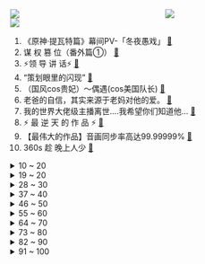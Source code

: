 <div >
	<a style="float:left;width:55%;" href = "https://github.com/anuraghazra/github-readme-stats">
	 <img src = "https://github-readme-stats.vercel.app/api?username=iuuuuuaena&theme=buefy&show_icons=true"/>
	</a>
	<a  style="float:right;width:45%" href = "https://github.com/anuraghazra/github-readme-stats">
	 <img  src="https://github-readme-stats.vercel.app/api/top-langs/?username=anuraghazra&layout=compact"/>
	</a>
	</div>

[![](https://img.shields.io/badge/jxd-@jxdgogogo.xyz-yellowgreen.svg)](https://www.jxdgogogo.xyz)<br>
1. 《原神·提瓦特篇》幕间PV-「冬夜愚戏」 [:link:](//www.bilibili.com/video/BV1mB4y1e7Lh) <br>
2. 谋 权 篡 位（番外篇①） [:link:](//www.bilibili.com/video/BV1aG411W7zm) <br>
3. ⚡领 导 讲 话⚡ [:link:](//www.bilibili.com/video/BV1La41197wZ) <br>
4. “策划眼里的闪现” [:link:](//www.bilibili.com/video/BV1KS4y1J7dW) <br>
5. （国风cos贵妃）～偶遇(cos美国队长) [:link:](//www.bilibili.com/video/BV18r4y1u7zJ) <br>
6. 老爸的自信，其实来源于老妈对他的爱。 [:link:](//www.bilibili.com/video/BV16N4y1M7ND) <br>
7. 我的世界大佬级主播离世....我希望你们知道他... [:link:](//www.bilibili.com/video/BV14B4y1e7gg) <br>
8. ⚡ 最 逆 天 的 作 品 ⚡ [:link:](//www.bilibili.com/video/BV1d34y1p7qS) <br>
9. 【最伟大的作品】音画同步率高达99.99999% [:link:](//www.bilibili.com/video/BV1DZ4y1a7fD) <br>
10. 360s 趁  晚上人少 [:link:](//www.bilibili.com/video/BV1RT411E7mF) <br>
<details>
<summary>10 ~ 20</summary>

11. 可能随手一扔，就是“我们”的一生。 [:link:](//www.bilibili.com/video/BV1KS4y1H7Tp) <br>
12. 雨林故事，建议握紧手机后食用！ [:link:](//www.bilibili.com/video/BV1D34y1n7Bw) <br>
13. 守规矩的人最受欺负 [:link:](//www.bilibili.com/video/BV173411c754) <br>
14. 【电工版】《危险派对》粒粒编舞翻跳，高压危险！！高压危险！！ [:link:](//www.bilibili.com/video/BV1ur4y1E7H8) <br>
15. 这个游戏出现在21世纪还是太早了 [:link:](//www.bilibili.com/video/BV1cW4y1m7Du) <br>
16. 课 堂 请 勿 对 对 子【全新季】！！！ [:link:](//www.bilibili.com/video/BV1sW4y1U7au) <br>
17. 泰国巨型皮皮虾好吃干净又卫生 [:link:](//www.bilibili.com/video/BV1fa411D7U6) <br>
18. 眼 睛 大 也 不 错 [:link:](//www.bilibili.com/video/BV1P3411c7hh) <br>
19. 【才浅X范十三】剑客与铸剑师终极联动！燃烧的心灵！浪漫的青春！ [:link:](//www.bilibili.com/video/BV1HN4y1M7Lg) <br>
</details>
<details>
<summary>19 ~ 20</summary>

20. 【俄罗斯街拍P11】眼神即是故事 | Semkavkvadrate [:link:](//www.bilibili.com/video/BV1HV4y1n74a) <br>
21. 男友为了搞定未来岳父不惜掏空钱包 [:link:](//www.bilibili.com/video/BV1a3411c7G6) <br>
22. 第二回：面果工匠显神通毫无保留，义父侯师开眼界赞不绝口 [:link:](//www.bilibili.com/video/BV1CW4y1U7hx) <br>
23. 鸡 腿 天 花 板 [:link:](//www.bilibili.com/video/BV1ue4y1R7ux) <br>
24. 【现场】安倍晋三中枪瞬间 [:link:](//www.bilibili.com/video/BV1GU4y1D7op) <br>
25. 【最伟大的作品 | 官方MV 】周杰伦 化身时空旅人与艺术家们相遇 [:link:](//www.bilibili.com/video/BV1ua411p7iA) <br>
26. 黑长直也勾人！aespa柳智敏Girls首舞台直拍 [:link:](//www.bilibili.com/video/BV1A34y1W72i) <br>
27. 【Luca Kaneshiro Cover】フォニイ (phony) [:link:](//www.bilibili.com/video/BV1te4y1R7Av) <br>
28. 【原神剧场】星光璀璨！最佳主角竟然是……？ [:link:](//www.bilibili.com/video/BV1qU4y1D7Ch) <br>
</details>
<details>
<summary>28 ~ 30</summary>

29. 被中国订单吓懵的俄罗斯铁匠大叔 [:link:](//www.bilibili.com/video/BV1zG411W7Wz) <br>
30. 碳水杀手：这鸡蛋饼有点离谱了... [:link:](//www.bilibili.com/video/BV1pt4y147w9) <br>
31. 三个星期实现了《锦鲤玉扇》的开扇动画，第一次画会动的水。 [:link:](//www.bilibili.com/video/BV19Y4y1E7zE) <br>
32. 重铸七月番荣光 我辈义不容辞！2022七月新番吐槽！ [:link:](//www.bilibili.com/video/BV1hB4y1p7Mw) <br>
33. 坤 坤 大 战 三 浦 [:link:](//www.bilibili.com/video/BV1p94y197jR) <br>
34. 怎拍怎不火系列之《不火也拍》～～～ [:link:](//www.bilibili.com/video/BV1x34y1n7jy) <br>
35. 全是帅哥！久违的不心动挑战来了！ [:link:](//www.bilibili.com/video/BV1aW4y1U7Z8) <br>
36. 鲁智深武松再上线！哥哥我想上梁山！《水浒传》P29 [:link:](//www.bilibili.com/video/BV1Na411Q79t) <br>
37. 算你厉害 [:link:](//www.bilibili.com/video/BV1L34y1H7gq) <br>
</details>
<details>
<summary>37 ~ 40</summary>

38. 热搜“荔枝屁股发黑是虫㞎㞎”这是真的吗? [:link:](//www.bilibili.com/video/BV1494y1X7JN) <br>
39. （ 发朋友圈时的你 ） [:link:](//www.bilibili.com/video/BV17r4y1u758) <br>
40. 【说唱】我去了一家酒馆，没想到… [:link:](//www.bilibili.com/video/BV1CB4y1e7AK) <br>
41. 友情提示：本期视频仅是一个友情提示 [:link:](//www.bilibili.com/video/BV1Qr4y177SR) <br>
42. 扬子鳄的一天 [:link:](//www.bilibili.com/video/BV13e4y1R7AV) <br>
43. 我为什么从200w粉的电竞自媒体离职 [:link:](//www.bilibili.com/video/BV18t4y1b7qw) <br>
44. 【三国杀X京剧】这一封书信来得巧！国潮京剧《新定军山》致敬经典 [:link:](//www.bilibili.com/video/BV1ka411D7wc) <br>
45. 国外专业音乐人如何评价周杰伦《最伟大的作品》？ [:link:](//www.bilibili.com/video/BV1oV4y1J7k3) <br>
46. 你们愚人众长那么好看干什么，我真的没钱啦 [:link:](//www.bilibili.com/video/BV1cN4y1u7Vs) <br>
</details>
<details>
<summary>46 ~ 50</summary>

47. 我的世界很可怕！！【MC暮色森林#6】 [:link:](//www.bilibili.com/video/BV1AV4y1n77z) <br>
48. 穿假的肌肉去健身房会发生什么事？ [:link:](//www.bilibili.com/video/BV1Xr4y1775t) <br>
49. 柯基的“断尾“，应该禁止了！ [:link:](//www.bilibili.com/video/BV1F34y1W7VM) <br>
50. 隔离在家，发点穿搭 [:link:](//www.bilibili.com/video/BV1Pa411Q7ii) <br>
51. 大吴蒸不戳！三国杀特效真人版！ [:link:](//www.bilibili.com/video/BV1qB4y1H7kZ) <br>
52. 挑战周杰伦的绝活？传说中的三键成曲！！！ [:link:](//www.bilibili.com/video/BV1VY4y1J7oX) <br>
53. 【全程高能】《最伟大的郎朗上头》？！太离谱了！ [:link:](//www.bilibili.com/video/BV1CT411g7YH) <br>
54. 【时代少年团】《时代夏令营》未播花絮01 [:link:](//www.bilibili.com/video/BV1TW4y1m7Si) <br>
55. 《明日方舟》EP - A Long Vacation [:link:](//www.bilibili.com/video/BV18f4y1d7af) <br>
</details>
<details>
<summary>55 ~ 60</summary>

56. 《 跟 风 椰 子 油 》 [:link:](//www.bilibili.com/video/BV1TG411s7Cg) <br>
57. 【原神大电影】旅行者，我们还能再见嘛？ [:link:](//www.bilibili.com/video/BV1uB4y1p7Yn) <br>
58. 雪 王 摇 摇 乐 [:link:](//www.bilibili.com/video/BV1mv4y1T7cD) <br>
59. 必胜客自助餐，9分钟加长版，看进度条就知道事情不简单！ [:link:](//www.bilibili.com/video/BV1qB4y1H7xo) <br>
60. 糖 逗 人 [:link:](//www.bilibili.com/video/BV1G34y1H7QZ) <br>
61. 复盘洛天依诞生10年：中国第一虚拟歌手的过去与未来 [:link:](//www.bilibili.com/video/BV1uU4y1D7PT) <br>
62. 这次不用绑架小猫，直接楼下捡了一个品种猫 [:link:](//www.bilibili.com/video/BV11V4y1n7xY) <br>
63. 销冠是如何炼成的？可能是因为经历了无数次的力挽狂澜！ [:link:](//www.bilibili.com/video/BV1Df4y1Z7uX) <br>
64. 当你有一些手欠的艺术家朋友 [:link:](//www.bilibili.com/video/BV1ET411g7xU) <br>
</details>
<details>
<summary>64 ~ 70</summary>

65. 敌人：别拔我弹匣了呜呜呜！！！ [:link:](//www.bilibili.com/video/BV1oV4y1J73Y) <br>
66. 【亮记生物鉴定】网络热传生物鉴定41 [:link:](//www.bilibili.com/video/BV1SS4y1E7eG) <br>
67. 这才是《最伟大的作品》新版MV！！！【周星驰/周杰伦】 [:link:](//www.bilibili.com/video/BV1jt4y147PY) <br>
68. 当搞笑女第一次尝试可爱宅舞..... [:link:](//www.bilibili.com/video/BV16Z4y1Y7qp) <br>
69. 当夫人在等待伊森来电时 [:link:](//www.bilibili.com/video/BV17G411s7G1) <br>
70. 我承认我很急！我急着去至冬开会！！ [:link:](//www.bilibili.com/video/BV1qf4y1d7NK) <br>
71. 每多一个人知道这个炸鸡粉，世上就少一家炸鸡店！ [:link:](//www.bilibili.com/video/BV1oB4y1e7xr) <br>
72. 对美国女友说一整天的"栓Q"，她会...... [:link:](//www.bilibili.com/video/BV1sa411p7Eh) <br>
73. 这绝对是我这辈子干过最天才的事情！ [:link:](//www.bilibili.com/video/BV1XG411W74W) <br>
</details>
<details>
<summary>73 ~ 80</summary>

74. 这些特能伪装的都是毒品！快转发给你关心的人！（上集） [:link:](//www.bilibili.com/video/BV15a41197g5) <br>
75. 《  菇  勇  者  》 [:link:](//www.bilibili.com/video/BV1AY4y177m1) <br>
76. 来跟我一起挑战《最伟大的作品》 [:link:](//www.bilibili.com/video/BV1Kt4y1b7kc) <br>
77. 后羿和孙策的机甲组合，这就是银河战舰！ [:link:](//www.bilibili.com/video/BV1nZ4y1Y7e7) <br>
78. 【吸奇侠】百年黑手党变迁史，保护者竟然变成了麻匪呀？ [:link:](//www.bilibili.com/video/BV1CB4y1h7YS) <br>
79. 《第1829-1830个星星小人》爷爷的猫和狗 [:link:](//www.bilibili.com/video/BV1FB4y1v7vj) <br>
80. 最 伟 大 的 鸡 [:link:](//www.bilibili.com/video/BV1XN4y1M7o5) <br>
81. 没人能笑着从这个故事里走出来！！ [:link:](//www.bilibili.com/video/BV1Wa411n7Bh) <br>
82. 反向面试，我狠起来连人事的脑也洗 [:link:](//www.bilibili.com/video/BV1AU4y1D7Nr) <br>
</details>
<details>
<summary>82 ~ 90</summary>

83. 宿舍当妈记之《最后的椰子冻》 [:link:](//www.bilibili.com/video/BV1qW4y1U7xJ) <br>
84. 当你的好朋友听到你发语音时 [:link:](//www.bilibili.com/video/BV1ZS4y1n7T5) <br>
85. 它看起来，好像一条猫啊 [:link:](//www.bilibili.com/video/BV1D34y1n7ue) <br>
86. 刘一肘 春水锅贴    厨子探店¥143 [:link:](//www.bilibili.com/video/BV1iN4y1M7nf) <br>
87. ⚡️离谱！华语乐坛《最伟大的作品》！⚡️ [:link:](//www.bilibili.com/video/BV1hT411g7po) <br>
88. 【半佛】不要把房子的价值当成自己的。 [:link:](//www.bilibili.com/video/BV1RY4y1E7MJ) <br>
89. 江苏惊现“半边天”，这天空是没加载出来吗，网友：卡bug了 [:link:](//www.bilibili.com/video/BV1DB4y1H7Ku) <br>
90. 嘎子，再偷下去就真的不礼貌了！！！ [:link:](//www.bilibili.com/video/BV1UB4y1H7nN) <br>
91. 扬子鳄：555，今天的田螺好硬…… [:link:](//www.bilibili.com/video/BV15S4y1J7iF) <br>
</details>
<details>
<summary>91 ~ 100</summary>

92. 不可思议的“风水石球”，重达29吨，为什么能在水上漂浮着旋转？ [:link:](//www.bilibili.com/video/BV1AV4y1n7DL) <br>
93. 我会证明我有多爱她 [:link:](//www.bilibili.com/video/BV1FS4y1H7CU) <br>
94. 吉尼斯纪录！全世界最古老的餐厅！300年前的菜什么味道？ [:link:](//www.bilibili.com/video/BV1y94y1X7iq) <br>
95. 《这 数 学！不 写 也 罢！！！！》 [:link:](//www.bilibili.com/video/BV1iW4y1U7eh) <br>
96. 【翻唱】Shadow of the Sun - Max Elto [:link:](//www.bilibili.com/video/BV1ZG411W7qg) <br>
97. [试听]hanser首张个人专辑《一抹憨色》 [:link:](//www.bilibili.com/video/BV1Ct4y1b7oi) <br>
98. 最伟大的作品，但是在天津 [:link:](//www.bilibili.com/video/BV1rW4y1U7xX) <br>
99. 手绘226张！哇酷哇酷 [:link:](//www.bilibili.com/video/BV18a411n7AY) <br>
100. 热血紫罗兰！宁艺卓新曲《Girls》舞台4K直拍 [:link:](//www.bilibili.com/video/BV1pe4y1R7YS) <br>
</details>
